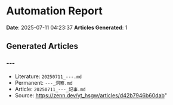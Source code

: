 # Automation Report

**Date**: 2025-07-11 04:23:37
**Articles Generated**: 1

## Generated Articles

### ---
- Literature: `20250711_---.md`
- Permanent: `---_洞察.md`
- Article: `20250711_---_記事.md`
- Source: https://zenn.dev/yt_hsgw/articles/d42b7946b60dab"

